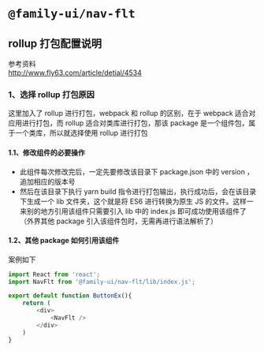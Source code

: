 # `@family-ui/nav-flt`

## rollup 打包配置说明
参考资料  
http://www.fly63.com/article/detial/4534  

### 1、选择 rollup 打包原因

这里加入了 rollup 进行打包，webpack 和 rollup 的区别，在于 webpack 适合对应用进行打包，而 rollup 适合对类库进行打包，那该 package 是一个组件包，属于一个类库，所以就选择使用 rollup 进行打包

#### 1.1、修改组件的必要操作
* 此组件每次修改完后，一定先要修改该目录下 package.json 中的 version ，追加相应的版本号
* 然后在该目录下执行 yarn build 指令进行打包输出，执行成功后，会在该目录下生成一个 lib 文件夹，这个就是将 ES6 进行转换为原生 JS 的文件。这样一来别的地方引用该组件只需要引入 lib 中的 index.js 即可成功使用该组件了（外界其他 package 引入该组件包时，无需再进行语法解析了）

#### 1.2、其他 package 如何引用该组件
案例如下
```javascript
import React from 'react';
import NavFlt from '@family-ui/nav-flt/lib/index.js';

export default function ButtonEx(){
    return (
        <div>
            <NavFlt />
        </div>
    )
}
```

